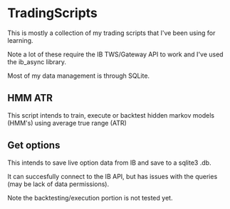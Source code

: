 # TradingScripts

This is mostly a collection of my trading scripts that I've been using for learning.

Note a lot of these require the IB TWS/Gateway API to work and I've used the ib_async library.

Most of my data management is through SQLite.

## HMM ATR

This script intends to train, execute or backtest hidden markov models (HMM's) using average true range (ATR)

## Get options

This intends to save live option data from IB and save to a sqlite3 .db.

It can succesfully connect to the IB API, but has issues with the queries (may be lack of data permissions).

Note the backtesting/execution portion is not tested yet.
